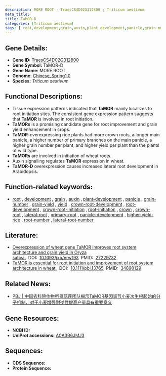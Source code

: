 ```yaml
---
description: MORE ROOT ; TraesCS4D02G312800 ; Triticum aestivum
meta_title:
title: TaMOR-D
categories: [Triticum aestivum]
tags: [ root,development,grain,auxin,plant development,panicle,grain number,grain yield,yield,crown root development,root development,crown root initiation,root initiation,crown,crown root,lateral root,primary root,panicle development,higher yield rice,root number,lateral root number ]
---
```


## Gene Details:
- **Gene ID:**	[TraesCS4D02G312800](https://ensembl.gramene.org/Triticum_aestivum/Gene/Summary?g=TraesCS4D02G312800)
- **Gene Symbol:** TaMOR-D
- **Gene Name:** MORE ROOT
- **Genome:** [Chinese_Spring1.0](https://ensembl.gramene.org/Triticum_aestivum/Info/Index)
- **Species:** *Triticum aestivum*

## Functional Descriptions:
   - Tissue expression patterns indicated that **TaMOR** mainly localizes to root initiation sites. The consistent gene expression pattern suggests that **TaMOR** is involved in root initiation.
   - **TaMORs** is a promising candidate gene for root improvement and grain yield enhancement in crops.
   - **TaMOR**-overexpressing rice plants had more crown roots, a longer main panicle, a higher number of primary branches on the main panicle, a higher grain number per plant, and higher yield per plant than the plants of wild type.
   - **TaMORs** are involved in initiation of wheat roots.
   - Auxin signalling regulates **TaMOR** expression in wheat.
   - **TaMOR-D** overexpression causes increased lateral root development in Arabidopsis.

## Function-related keywords:
   - [root](/tags/root/)&nbsp;,&nbsp;[development](/tags/development/)&nbsp;,&nbsp;[grain](/tags/grain/)&nbsp;,&nbsp;[auxin](/tags/auxin/)&nbsp;,&nbsp;[plant-development](/tags/plant-development/)&nbsp;,&nbsp;[panicle](/tags/panicle/)&nbsp;,&nbsp;[grain-number](/tags/grain-number/)&nbsp;,&nbsp;[grain-yield](/tags/grain-yield/)&nbsp;,&nbsp;[yield](/tags/yield/)&nbsp;,&nbsp;[crown-root-development](/tags/crown-root-development/)&nbsp;,&nbsp;[root-development](/tags/root-development/)&nbsp;,&nbsp;[crown-root-initiation](/tags/crown-root-initiation/)&nbsp;,&nbsp;[root-initiation](/tags/root-initiation/)&nbsp;,&nbsp;[crown](/tags/crown/)&nbsp;,&nbsp;[crown-root](/tags/crown-root/)&nbsp;,&nbsp;[lateral-root](/tags/lateral-root/)&nbsp;,&nbsp;[primary-root](/tags/primary-root/)&nbsp;,&nbsp;[panicle-development](/tags/panicle-development/)&nbsp;,&nbsp;[higher-yield-rice](/tags/higher-yield-rice/)&nbsp;,&nbsp;[root-number](/tags/root-number/)&nbsp;,&nbsp;[lateral-root-number](/tags/lateral-root-number/)

## Literature:
   - [Overexpression of wheat gene TaMOR improves root system architecture and grain yield in Oryza sativa.]( https://academic.oup.com/jxb/article/67/14/4155/2197669?login=true)&nbsp;&nbsp;DOI:&nbsp;&nbsp;[10.1093/jxb/erw193](https://academic.oup.com/jxb/article/67/14/4155/2197669?login=true)&nbsp;&nbsp;PMID:&nbsp;&nbsp;[27229732](https://pubmed.ncbi.nlm.nih.gov/27229732/)
   - [TaMOR is essential for root initiation and improvement of root system architecture in wheat.]( https://onlinelibrary.wiley.com/doi/10.1111/pbi.13765)&nbsp;&nbsp;DOI:&nbsp;&nbsp;[10.1111/pbi.13765](https://onlinelibrary.wiley.com/doi/10.1111/pbi.13765)&nbsp;&nbsp;PMID:&nbsp;&nbsp;[34890129](https://pubmed.ncbi.nlm.nih.gov/34890129/)

## Related News:
   - [PBJ | 中国农科院作物所景蕊莲团队揭示TaMOR基因调节小麦次生根起始的分子机制，对于小麦增强耐逆性提高产量具有重要意义](https://mp.weixin.qq.com/s?__biz=Mzg3MDEwNDEyMg==&mid=2247522317&idx=1&sn=4888897c1c20d0080bab30a3cf956f26&chksm=ce903558f9e7bc4ebcb28a02469c87ce3c242d6afa9d29f2bee2441735a0f1ccd4a01306e34e&scene=27#wechat_redirect)

## Gene Resources:
- **NCBI ID:**  [](https://www.ncbi.nlm.nih.gov/gene/?term=)
- **UniProt accessions:** [A0A3B6JMJ3](https://www.uniprot.org/uniprotkb/A0A3B6JMJ3/entry)



## Sequences:
- **CDS Sequence:**
- **Protein Sequence:**

